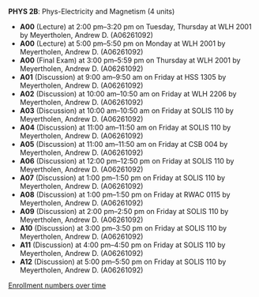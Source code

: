 **PHYS 2B**: Phys-Electricity and Magnetism (4 units)

- **A00** (Lecture) at 2:00 pm–3:20 pm on Tuesday, Thursday at WLH 2001 by Meyertholen, Andrew D. (A06261092)
- **A00** (Lecture) at 5:00 pm–5:50 pm on Monday at WLH 2001 by Meyertholen, Andrew D. (A06261092)
- **A00** (Final Exam) at 3:00 pm–5:59 pm on Thursday at WLH 2001 by Meyertholen, Andrew D. (A06261092)
- **A01** (Discussion) at 9:00 am–9:50 am on Friday at HSS 1305 by Meyertholen, Andrew D. (A06261092)
- **A02** (Discussion) at 10:00 am–10:50 am on Friday at WLH 2206 by Meyertholen, Andrew D. (A06261092)
- **A03** (Discussion) at 10:00 am–10:50 am on Friday at SOLIS 110 by Meyertholen, Andrew D. (A06261092)
- **A04** (Discussion) at 11:00 am–11:50 am on Friday at SOLIS 110 by Meyertholen, Andrew D. (A06261092)
- **A05** (Discussion) at 11:00 am–11:50 am on Friday at CSB 004 by Meyertholen, Andrew D. (A06261092)
- **A06** (Discussion) at 12:00 pm–12:50 pm on Friday at SOLIS 110 by Meyertholen, Andrew D. (A06261092)
- **A07** (Discussion) at 1:00 pm–1:50 pm on Friday at SOLIS 110 by Meyertholen, Andrew D. (A06261092)
- **A08** (Discussion) at 1:00 pm–1:50 pm on Friday at RWAC 0115 by Meyertholen, Andrew D. (A06261092)
- **A09** (Discussion) at 2:00 pm–2:50 pm on Friday at SOLIS 110 by Meyertholen, Andrew D. (A06261092)
- **A10** (Discussion) at 3:00 pm–3:50 pm on Friday at SOLIS 110 by Meyertholen, Andrew D. (A06261092)
- **A11** (Discussion) at 4:00 pm–4:50 pm on Friday at SOLIS 110 by Meyertholen, Andrew D. (A06261092)
- **A12** (Discussion) at 5:00 pm–5:50 pm on Friday at SOLIS 110 by Meyertholen, Andrew D. (A06261092)

[Enrollment numbers over time](./PHYS2B.tsv)
